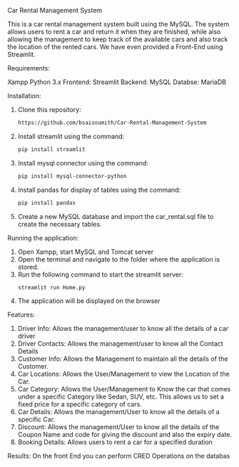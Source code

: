 Car Rental Management System

This is a car rental management system built using the MySQL. The system allows users to rent a car and return it when they are finished, 
while also allowing the management to keep track of the available cars and also track the location of the rented cars. We have even provided a Front-End using Streamlit.

Requirements:

Xampp
Python 3.x
Frontend: Streamlit 
Backend: MySQL
Databse: MariaDB

Installation:

1. Clone this repository:
   ```bash
   https://github.com/bsaisoumith/Car-Rental-Management-System

2. Install streamlit using the command:
   ```bash
   pip install streamlit

3. Install mysql connector using the command:
   ```bash
   pip install mysql-connector-python

4. Install pandas for display of tables using the command:
   ```bash
   pip install pandas

5. Create a new MySQL database and import the car_rental.sql file to create the necessary tables.

Running the application:

1. Open Xampp, start MySQL and Tomcat server
2. Open the terminal and navigate to the folder where the application is stored.
3. Run the following command to start the streamlit server:
   ```bash
   streamlit run Home.py
4. The application will be displayed on the browser

Features:
1. Driver Info: Allows the management/user to know all the details of a car driver
2. Driver Contacts: Allows the management/user to know all the Contact Details 
3. Customer Info: Allows the Management to maintain all the details of the Customer.
4. Car Locations:  Allows the User/Management to view the Location of the Car.
5. Car Category: Allows the User/Management to Know the car that comes under a specific Category like Sedan, SUV, etc. This allows us to set a fixed price for a specific category of cars.
6. Car Details: Allows the management/User to know all the details of a specific Car.
7. Discount: Allows the management/User to know all the details of the Coupon Name and code for giving the discount and also the expiry date. 
8. Booking Details: Allows users to rent a car for a specified duration

Results:
On the front End you can perform CRED Operations on the databas


